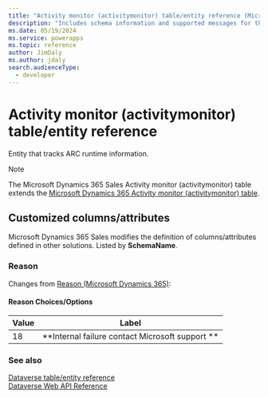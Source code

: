 ```yaml
---
title: "Activity monitor (activitymonitor) table/entity reference (Microsoft Dynamics 365 Sales) | Microsoft Docs"
description: "Includes schema information and supported messages for the Activity monitor (activitymonitor) table/entity with Microsoft Dynamics 365 Sales."
ms.date: 05/19/2024
ms.service: powerapps
ms.topic: reference
author: JimDaly
ms.author: jdaly
search.audienceType: 
  - developer
---
```


# Activity monitor (activitymonitor) table/entity reference

Entity that tracks ARC runtime information.

> [!NOTE]
> The Microsoft Dynamics 365 Sales Activity monitor (activitymonitor) table extends the [Microsoft Dynamics 365 Activity monitor (activitymonitor) table](/dynamics365/developer/reference/dataverse/entities/activitymonitor).



## Customized columns/attributes

Microsoft Dynamics 365 Sales
modifies the definition of columns/attributes defined in other solutions. Listed by **SchemaName**.

### <a name="BKMK_Reason"></a> Reason

Changes from [Reason (Microsoft Dynamics 365)](/dynamics365/developer/reference/dataverse/entities/activitymonitor#BKMK_Reason):

#### Reason Choices/Options

|Value|Label|
|---|---|
|18|**Internal failure contact Microsoft support **|



### See also

[Dataverse table/entity reference](../about-entity-reference.md)  
[Dataverse Web API Reference](/power-apps/developer/data-platform/webapi/reference/about)   

